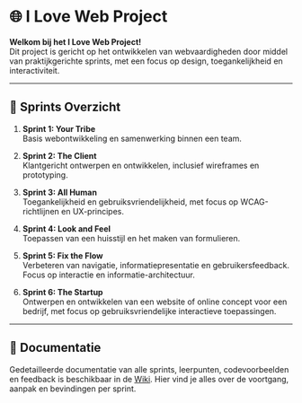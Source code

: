 # 🌐 I Love Web Project

**Welkom bij het I Love Web Project!**  
Dit project is gericht op het ontwikkelen van webvaardigheden door middel van praktijkgerichte sprints, met een focus op design, toegankelijkheid en interactiviteit.

---

## 🏃 Sprints Overzicht

1. **Sprint 1: Your Tribe**  
   Basis webontwikkeling en samenwerking binnen een team.

2. **Sprint 2: The Client**  
   Klantgericht ontwerpen en ontwikkelen, inclusief wireframes en prototyping.

3. **Sprint 3: All Human**  
   Toegankelijkheid en gebruiksvriendelijkheid, met focus op WCAG-richtlijnen en UX-principes.

4. **Sprint 4: Look and Feel**  
   Toepassen van een huisstijl en het maken van formulieren.

5. **Sprint 5: Fix the Flow**  
   Verbeteren van navigatie, informatiepresentatie en gebruikersfeedback. Focus op interactie en informatie-architectuur.

6. **Sprint 6: The Startup**  
   Ontwerpen en ontwikkelen van een website of online concept voor een bedrijf, met focus op gebruiksvriendelijke interactieve toepassingen.

---

## 📂 Documentatie

Gedetailleerde documentatie van alle sprints, leerpunten, codevoorbeelden en feedback is beschikbaar in de [Wiki](https://github.com/Saif8599/i-love-web/wiki). Hier vind je alles over de voortgang, aanpak en bevindingen per sprint.

